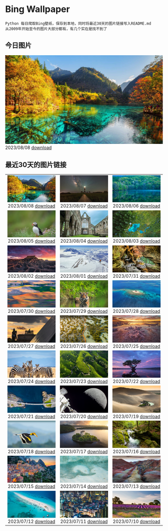 # Bing Wallpaper

```
Python 每日爬取Bing壁纸，保存到本地，同时将最近30天的图片链接写入README.md
从2009年开始至今的图片大部分都有，有几个实在是找不到了
```



## 今日图片


![](./images/2023/08/08/LiQiu2023_ZH-CN9197909278_1920x1080_2023-08-08.jpg)2023/08/08 [download](./images/2023/08/08/LiQiu2023_ZH-CN9197909278_1920x1080_2023-08-08.jpg)

## 最近30天的图片链接


|      |      |      |
| :----: | :----: | :----: |
|![](./images/2023/08/08/LiQiu2023_ZH-CN9197909278_1920x1080_2023-08-08.jpg)2023/08/08 [download](./images/2023/08/08/LiQiu2023_ZH-CN9197909278_1920x1080_2023-08-08.jpg)|![](./images/2023/08/07/BodieNC_ZH-CN9027999004_1920x1080_2023-08-07.jpg)2023/08/07 [download](./images/2023/08/07/BodieNC_ZH-CN9027999004_1920x1080_2023-08-07.jpg)|![](./images/2023/08/06/NaganoPond_ZH-CN8794832798_1920x1080_2023-08-06.jpg)2023/08/06 [download](./images/2023/08/06/NaganoPond_ZH-CN8794832798_1920x1080_2023-08-06.jpg)|
|![](./images/2023/08/05/AtlanticPuffin_ZH-CN8523220989_1920x1080_2023-08-05.jpg)2023/08/05 [download](./images/2023/08/05/AtlanticPuffin_ZH-CN8523220989_1920x1080_2023-08-05.jpg)|![](./images/2023/08/04/GothicRuins_ZH-CN8317467997_1920x1080_2023-08-04.jpg)2023/08/04 [download](./images/2023/08/04/GothicRuins_ZH-CN8317467997_1920x1080_2023-08-04.jpg)|![](./images/2023/08/03/ZelenciSprings_ZH-CN8022746409_1920x1080_2023-08-03.jpg)2023/08/03 [download](./images/2023/08/03/ZelenciSprings_ZH-CN8022746409_1920x1080_2023-08-03.jpg)|
|![](./images/2023/08/02/CapitolButte_ZH-CN7707972988_1920x1080_2023-08-02.jpg)2023/08/02 [download](./images/2023/08/02/CapitolButte_ZH-CN7707972988_1920x1080_2023-08-02.jpg)|![](./images/2023/08/01/DenaliClimber_ZH-CN7548168932_1920x1080_2023-08-01.jpg)2023/08/01 [download](./images/2023/08/01/DenaliClimber_ZH-CN7548168932_1920x1080_2023-08-01.jpg)|![](./images/2023/07/31/RockHouse_ZH-CN7318310409_1920x1080_2023-07-31.jpg)2023/07/31 [download](./images/2023/07/31/RockHouse_ZH-CN7318310409_1920x1080_2023-07-31.jpg)|
|![](./images/2023/07/30/PalouseHills_ZH-CN6864015897_1920x1080_2023-07-30.jpg)2023/07/30 [download](./images/2023/07/30/PalouseHills_ZH-CN6864015897_1920x1080_2023-07-30.jpg)|![](./images/2023/07/29/TigerIndia_ZH-CN6657629375_1920x1080_2023-07-29.jpg)2023/07/29 [download](./images/2023/07/29/TigerIndia_ZH-CN6657629375_1920x1080_2023-07-29.jpg)|![](./images/2023/07/28/SanBlasIslands_ZH-CN6320572106_1920x1080_2023-07-28.jpg)2023/07/28 [download](./images/2023/07/28/SanBlasIslands_ZH-CN6320572106_1920x1080_2023-07-28.jpg)|
|![](./images/2023/07/27/ParisLouvre_ZH-CN0341884841_1920x1080_2023-07-27.jpg)2023/07/27 [download](./images/2023/07/27/ParisLouvre_ZH-CN0341884841_1920x1080_2023-07-27.jpg)|![](./images/2023/07/26/MangrovePark_ZH-CN0208518370_1920x1080_2023-07-26.jpg)2023/07/26 [download](./images/2023/07/26/MangrovePark_ZH-CN0208518370_1920x1080_2023-07-26.jpg)|![](./images/2023/07/25/LasLagunas_ZH-CN9917702340_1920x1080_2023-07-25.jpg)2023/07/25 [download](./images/2023/07/25/LasLagunas_ZH-CN9917702340_1920x1080_2023-07-25.jpg)|
|![](./images/2023/07/24/ZebraCousins_ZH-CN8159888859_1920x1080_2023-07-24.jpg)2023/07/24 [download](./images/2023/07/24/ZebraCousins_ZH-CN8159888859_1920x1080_2023-07-24.jpg)|![](./images/2023/07/23/TeaEstate_ZH-CN9645412630_1920x1080_2023-07-23.jpg)2023/07/23 [download](./images/2023/07/23/TeaEstate_ZH-CN9645412630_1920x1080_2023-07-23.jpg)|![](./images/2023/07/22/HammockDay_ZH-CN9368760971_1920x1080_2023-07-22.jpg)2023/07/22 [download](./images/2023/07/22/HammockDay_ZH-CN9368760971_1920x1080_2023-07-22.jpg)|
|![](./images/2023/07/21/BridgeNorway_ZH-CN9063814637_1920x1080_2023-07-21.jpg)2023/07/21 [download](./images/2023/07/21/BridgeNorway_ZH-CN9063814637_1920x1080_2023-07-21.jpg)|![](./images/2023/07/20/MoonDayArtemis_ZH-CN8743374853_1920x1080_2023-07-20.jpg)2023/07/20 [download](./images/2023/07/20/MoonDayArtemis_ZH-CN8743374853_1920x1080_2023-07-20.jpg)|![](./images/2023/07/19/CrescentLake_ZH-CN8294493832_1920x1080_2023-07-19.jpg)2023/07/19 [download](./images/2023/07/19/CrescentLake_ZH-CN8294493832_1920x1080_2023-07-19.jpg)|
|![](./images/2023/07/18/BucerosBicornis_ZH-CN7795050230_1920x1080_2023-07-18.jpg)2023/07/18 [download](./images/2023/07/18/BucerosBicornis_ZH-CN7795050230_1920x1080_2023-07-18.jpg)|![](./images/2023/07/17/CavanCastle_ZH-CN7109317900_1920x1080_2023-07-17.jpg)2023/07/17 [download](./images/2023/07/17/CavanCastle_ZH-CN7109317900_1920x1080_2023-07-17.jpg)|![](./images/2023/07/16/BearHoleBrook_ZH-CN6855885557_1920x1080_2023-07-16.jpg)2023/07/16 [download](./images/2023/07/16/BearHoleBrook_ZH-CN6855885557_1920x1080_2023-07-16.jpg)|
|![](./images/2023/07/15/CastelmazzanoSunrise_ZH-CN6733875019_1920x1080_2023-07-15.jpg)2023/07/15 [download](./images/2023/07/15/CastelmazzanoSunrise_ZH-CN6733875019_1920x1080_2023-07-15.jpg)|![](./images/2023/07/14/BlacktipSharks_ZH-CN6532659465_1920x1080_2023-07-14.jpg)2023/07/14 [download](./images/2023/07/14/BlacktipSharks_ZH-CN6532659465_1920x1080_2023-07-14.jpg)|![](./images/2023/07/13/ZhangyeGeopark_ZH-CN1045536243_1920x1080_2023-07-13.jpg)2023/07/13 [download](./images/2023/07/13/ZhangyeGeopark_ZH-CN1045536243_1920x1080_2023-07-13.jpg)|
|![](./images/2023/07/12/NakupendaBeach_ZH-CN7913805608_1920x1080_2023-07-12.jpg)2023/07/12 [download](./images/2023/07/12/NakupendaBeach_ZH-CN7913805608_1920x1080_2023-07-12.jpg)|![](./images/2023/07/11/WorldPopDay_ZH-CN7074706912_1920x1080_2023-07-11.jpg)2023/07/11 [download](./images/2023/07/11/WorldPopDay_ZH-CN7074706912_1920x1080_2023-07-11.jpg)|![](./images/2023/07/10/SomersetLavender_ZH-CN5823464763_1920x1080_2023-07-10.jpg)2023/07/10 [download](./images/2023/07/10/SomersetLavender_ZH-CN5823464763_1920x1080_2023-07-10.jpg)|


